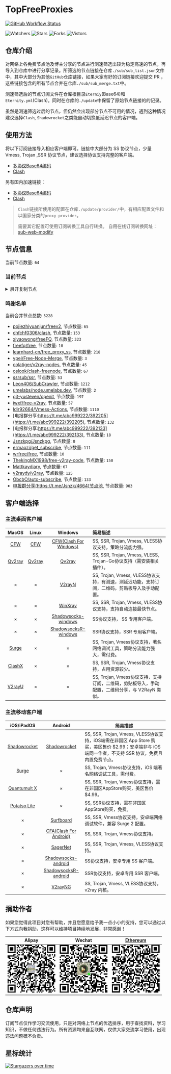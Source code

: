 # TopFreeProxies
[![GitHub Workflow Status](https://img.shields.io/github/workflow/status/alanbobs999/topfreeproxies/sub_merge?label=sub_merge)](https://github.com/alanbobs999/TopFreeProxies/actions/workflows/sub_merge.yml) 

![Watchers](https://img.shields.io/github/watchers/alanbobs999/topfreeproxies) ![Stars](https://img.shields.io/github/stars/alanbobs999/topfreeproxies) ![Forks](https://img.shields.io/github/forks/alanbobs999/topfreeproxies) ![Vistors](https://visitor-badge.laobi.icu/badge?page_id=alanbobs999.topfreeproxies)

## 仓库介绍
对网络上各免费节点池及博主分享的节点进行测速筛选出较为稳定高速的节点，再导入到仓库中进行分享记录。所筛选的节点链接在仓库`./sub/sub_list.json`文件中，其中大部分为其他`GitHub`仓库链接，如果大家有好的订阅链接欢迎提交 PR ，这些链接包含的所有节点合并在仓库`./sub/sub_merge.txt`中。

测速筛选后的节点订阅文件在仓库根目录`Eterniy`(Base64)和`Eternity.yml`(Clash)。同时在仓库的`./update`中保留了原始节点链接的的记录。

虽然是测速筛选过后的节点，但仍然会出现部分节点不可用的情况，遇到这种情况建议选择`Clash`, `Shadowrocket`之类能自动切换低延迟节点的客户端。

## 使用方法
将以下订阅链接导入相应客户端即可。链接中大部分为 SS 协议节点，少量 Vmess, Trojan ,SSR 协议节点，建议选择协议支持完整的客户端。

- [多协议Base64编码](https://raw.githubusercontent.com/alanbobs999/TopFreeProxies/master/Eternity)
- [Clash](https://raw.githubusercontent.com/alanbobs999/TopFreeProxies/master/Eternity.yml)

另有国内加速链接：

- [多协议Base64编码](https://raw.fastgit.org/alanbobs999/TopFreeProxies/master/Eternity)
- [Clash](https://raw.fastgit.org/alanbobs999/TopFreeProxies/master/Eternity.yml)

>`Clash`链接所使用的配置在仓库`./update/provider/`中，有相应配置文件和以国家分类的`proxy-provider`。
>
>需要其它配置可使用订阅转换工具自行转换。
>自用在线订阅转换网址：[sub-web-modify](https://sub.v1.mk/)

## 节点信息
当前节点数量: `64`
### 当前节点
<details>
  <summary>展开复制节点</summary>

    vmess://ewogICJ2IjogMiwKICAicHMiOiAi8J+HpvCfh7ZDSC0xNTIuNjcuNzkuNjUtMDAiLAogICJhZGQiOiAic3cub3JhY2xldXNhLm1sIiwKICAicG9ydCI6IDIwNTMsCiAgImlkIjogIjBiOTdhOWIxLWE2NzEtNGIzMi1hMDJlLTE3ODUwYTQ2NmZkYyIsCiAgImFpZCI6IDAsCiAgInNjeSI6ICJhdXRvIiwKICAibmV0IjogIndzIiwKICAidHlwZSI6IG51bGwsCiAgImhvc3QiOiAic3cub3JhY2xldXNhLm1sIiwKICAicGF0aCI6ICIvIiwKICAidGxzIjogZmFsc2UsCiAgInNuaSI6ICIiCn0=
    vmess://ewogICJ2IjogMiwKICAicHMiOiAi8J+PgVJFTEFZLTE3Mi42Ny4xODQuMjMtMDEiLAogICJhZGQiOiAidmlyMi5vcmFjbGV1c2EubWwiLAogICJwb3J0IjogMjA1MywKICAiaWQiOiAiMGI5N2E5YjEtYTY3MS00YjMyLWEwMmUtMTc4NTBhNDY2ZmRjIiwKICAiYWlkIjogMCwKICAic2N5IjogImF1dG8iLAogICJuZXQiOiAid3MiLAogICJ0eXBlIjogbnVsbCwKICAiaG9zdCI6ICJ2aXIyLm9yYWNsZXVzYS5tbCIsCiAgInBhdGgiOiAiLyIsCiAgInRscyI6IGZhbHNlLAogICJzbmkiOiAiIgp9
    vmess://ewogICJ2IjogMiwKICAicHMiOiAi8J+PgVJFTEFZLTEwNC4yMS4yMy42NS0wMiIsCiAgImFkZCI6ICJnb25neWlqcDIueWlnZXdlaXpodWFuZy5jb20iLAogICJwb3J0IjogMjA5NiwKICAiaWQiOiAiYTk0NDQ2ZTMtYmU5Yy00MjQwLTliZGYtOWI4ODE1NWE3ZWI0IiwKICAiYWlkIjogMCwKICAic2N5IjogImF1dG8iLAogICJuZXQiOiAid3MiLAogICJ0eXBlIjogbnVsbCwKICAiaG9zdCI6ICJnb25neWlqcDIueWlnZXdlaXpodWFuZy5jb20iLAogICJwYXRoIjogIi8iLAogICJ0bHMiOiBmYWxzZSwKICAic25pIjogIiIKfQ==
    vmess://ewogICJ2IjogMiwKICAicHMiOiAi8J+HuvCfh7hVUy0yMDkuOTQuNTYuMTUyLTAzIiwKICAiYWRkIjogIjIwOS45NC41Ni4xNTIiLAogICJwb3J0IjogNDQzLAogICJpZCI6ICIzMDMzZTE1Ny1mZGMzLTQ3YzAtYWUzMi1mYzRmZTY1ZmM2NGQiLAogICJhaWQiOiAwLAogICJzY3kiOiAiYXV0byIsCiAgIm5ldCI6ICJ3cyIsCiAgInR5cGUiOiBudWxsLAogICJob3N0IjogIjIwOS45NC41Ni4xNTIiLAogICJwYXRoIjogIi85YXBRYWJ5ZzlsZSIsCiAgInRscyI6IGZhbHNlLAogICJzbmkiOiAiIgp9
    vmess://ewogICJ2IjogMiwKICAicHMiOiAi8J+HufCfh7xUVy0xMTEuMjUwLjE5MC4xMTMtMDQiLAogICJhZGQiOiAidHcxLm5vZHJvcC5iaWtlIiwKICAicG9ydCI6IDgwLAogICJpZCI6ICIzZWZhM2I2ZS01NzFlLTQ5MmQtYmEzYS02NjY2M2Q1MzZlODYiLAogICJhaWQiOiAwLAogICJzY3kiOiAiYXV0byIsCiAgIm5ldCI6ICJ3cyIsCiAgInR5cGUiOiBudWxsLAogICJob3N0IjogInR3MS5ub2Ryb3AuYmlrZSIsCiAgInBhdGgiOiAiLyIsCiAgInRscyI6IGZhbHNlLAogICJzbmkiOiAiIgp9
    ss://YWVzLTI1Ni1nY206a0RXdlhZWm9UQmNHa0M0QDM4Ljg2LjEzNS4zNjo4ODgy#%F0%9F%87%BA%F0%9F%87%B8US-38.86.135.36-05
    ss://YWVzLTI1Ni1nY206ZTRGQ1dyZ3BramkzUVlAMTcyLjk5LjE5MC45Mjo5MTAy#%F0%9F%87%AC%F0%9F%87%A7GB-172.99.190.92-06
    ss://YWVzLTI1Ni1nY206WEtGS2wyclVMaklwNzRAMTM0LjE5NS4xOTYuNjg6ODAwOA==#%F0%9F%87%A8%F0%9F%87%A6CA-134.195.196.68-07
    ss://YWVzLTI1Ni1nY206S2l4THZLendqZWtHMDBybUAxMzQuMTk1LjE5Ni42ODo1NTAw#%F0%9F%87%A8%F0%9F%87%A6CA-134.195.196.68-08
    ss://YWVzLTI1Ni1nY206ZTRGQ1dyZ3BramkzUVlAMTM0LjE5NS4xOTYuMzo5MTAy#%F0%9F%87%A8%F0%9F%87%A6CA-134.195.196.3-09
    ss://YWVzLTI1Ni1nY206UmV4bkJnVTdFVjVBRHhHQDE3Mi45OS4xOTAuOTI6NzAwMg==#%F0%9F%87%AC%F0%9F%87%A7GB-172.99.190.92-10
    ss://cmM0LW1kNTpwYXNzaW5mbzEyM0AxMTcuMjguMjQzLjIyMDo4MjIz#%F0%9F%87%AD%F0%9F%87%B0HK-117.28.243.220-11
    trojan://1b693eb3-3241-362a-9001-5b503789cfbe@183.240.132.27:21223?allowInsecure=1#%F0%9F%87%AD%F0%9F%87%B0HK-183.240.132.27-12
    trojan://1b693eb3-3241-362a-9001-5b503789cfbe@183.240.132.27:20227?allowInsecure=1#%F0%9F%87%AD%F0%9F%87%B0HK-183.240.132.27-13
    trojan://22e7ebb2dc8ab524@106.75.233.91:3389?allowInsecure=1#%F0%9F%87%AD%F0%9F%87%B0HK-106.75.233.91-14
    trojan://cd39f62aed7b90f6@60.249.3.231:3389?allowInsecure=1#%F0%9F%87%B9%F0%9F%87%BCTW-60.249.3.231-15
    trojan://cd39f62aed7b90f6@60.249.3.125:3389?allowInsecure=1#%F0%9F%87%B9%F0%9F%87%BCTW-60.249.3.125-16
    trojan://1b693eb3-3241-362a-9001-5b503789cfbe@g6.gs1024.com:61232?allowInsecure=1#%F0%9F%87%AD%F0%9F%87%B0HK-101.67.8.178-17
    trojan://cd39f62aed7b90f6@106.75.233.91:3389?allowInsecure=1#%F0%9F%87%AD%F0%9F%87%B0HK-106.75.233.91-18
    trojan://cd39f62aed7b90f6@20.89.238.230:3389?allowInsecure=1#%F0%9F%87%AF%F0%9F%87%B5JP-20.89.238.230-19
    trojan://22e7ebb2dc8ab524@116.129.253.191:3389?allowInsecure=1#%F0%9F%87%AD%F0%9F%87%B0HK-116.129.253.191-20
    trojan://cd39f62aed7b90f6@106.75.154.24:3389?allowInsecure=1#%F0%9F%87%AD%F0%9F%87%B0HK-106.75.154.24-21
    trojan://22e7ebb2dc8ab524@120.232.192.115:3389?allowInsecure=1#%F0%9F%87%AD%F0%9F%87%B0HK-120.232.192.115-22
    trojan://1b693eb3-3241-362a-9001-5b503789cfbe@iplc.gs1024.com:20227?allowInsecure=1#%F0%9F%87%AD%F0%9F%87%B0HK-183.240.132.27-23
    trojan://1b693eb3-3241-362a-9001-5b503789cfbe@g3.gs1024.com:21224?allowInsecure=1#%F0%9F%87%AD%F0%9F%87%B0HK-183.240.132.27-24
    trojan://22e7ebb2dc8ab524@20.89.238.230:3389?allowInsecure=1#%F0%9F%87%AF%F0%9F%87%B5JP-20.89.238.230-25
    trojan://cd39f62aed7b90f6@123.59.87.29:3389?allowInsecure=1#%F0%9F%87%AD%F0%9F%87%B0HK-123.59.87.29-26
    trojan://22e7ebb2dc8ab524@60.249.3.231:3389?allowInsecure=1#%F0%9F%87%B9%F0%9F%87%BCTW-60.249.3.231-27
    trojan://22e7ebb2dc8ab524@123.59.87.29:3389?allowInsecure=1#%F0%9F%87%AD%F0%9F%87%B0HK-123.59.87.29-28
    trojan://cd39f62aed7b90f6@117.50.106.86:3389?allowInsecure=1#%F0%9F%87%AD%F0%9F%87%B0HK-117.50.106.86-29
    trojan://1b693eb3-3241-362a-9001-5b503789cfbe@g3.gs1024.com:21225?allowInsecure=1#%F0%9F%87%AD%F0%9F%87%B0HK-183.240.132.27-30
    trojan://22e7ebb2dc8ab524@106.75.154.24:3389?allowInsecure=1#%F0%9F%87%AD%F0%9F%87%B0HK-106.75.154.24-31
    trojan://cd39f62aed7b90f6@123.59.72.193:3389?allowInsecure=1#%F0%9F%87%AD%F0%9F%87%B0HK-123.59.72.193-32
    trojan://cd39f62aed7b90f6@116.129.253.191:3389?allowInsecure=1#%F0%9F%87%AD%F0%9F%87%B0HK-116.129.253.191-33
    trojan://22e7ebb2dc8ab524@60.249.3.125:3389?allowInsecure=1#%F0%9F%87%B9%F0%9F%87%BCTW-60.249.3.125-34
    trojan://22e7ebb2dc8ab524@123.59.72.193:3389?allowInsecure=1#%F0%9F%87%AD%F0%9F%87%B0HK-123.59.72.193-35
    trojan://vIl4ReBJj7@185.218.6.227:443?allowInsecure=1#%F0%9F%87%BA%F0%9F%87%B8US-185.218.6.227-36
    trojan://1b693eb3-3241-362a-9001-5b503789cfbe@183.240.132.27:21227?allowInsecure=1#%F0%9F%87%AD%F0%9F%87%B0HK-183.240.132.27-37
    trojan://1b693eb3-3241-362a-9001-5b503789cfbe@g3.gs1024.com:21227?allowInsecure=1#%F0%9F%87%AD%F0%9F%87%B0HK-183.240.132.27-38
    trojan://22e7ebb2dc8ab524@13.70.31.16:3389?allowInsecure=1#%F0%9F%87%AD%F0%9F%87%B0HK-13.70.31.16-39
    trojan://1b693eb3-3241-362a-9001-5b503789cfbe@101.67.8.178:61232?allowInsecure=1#%F0%9F%87%AD%F0%9F%87%B0HK-101.67.8.178-40
    trojan://22e7ebb2dc8ab524@104.208.112.171:3389?allowInsecure=1#%F0%9F%87%AD%F0%9F%87%B0HK-104.208.112.171-41
    trojan://1b693eb3-3241-362a-9001-5b503789cfbe@g9.gs1024.com:61233?allowInsecure=1#%F0%9F%87%AD%F0%9F%87%B0HK-117.185.229.24-42
    trojan://1b693eb3-3241-362a-9001-5b503789cfbe@117.185.229.24:20227?allowInsecure=1#%F0%9F%87%AD%F0%9F%87%B0HK-117.185.229.24-43
    trojan://1b693eb3-3241-362a-9001-5b503789cfbe@117.185.229.24:61233?allowInsecure=1#%F0%9F%87%AD%F0%9F%87%B0HK-117.185.229.24-44
    trojan://1b693eb3-3241-362a-9001-5b503789cfbe@117.185.229.24:21224?allowInsecure=1#%F0%9F%87%AD%F0%9F%87%B0HK-117.185.229.24-45
    trojan://cd39f62aed7b90f6@103.172.116.113:3389?allowInsecure=1#%F0%9F%87%B8%F0%9F%87%ACSG-103.172.116.113-46
    trojan://22e7ebb2dc8ab524@113.31.109.30:3389?allowInsecure=1#%F0%9F%87%AD%F0%9F%87%B0HK-113.31.109.30-47
    trojan://cd39f62aed7b90f6@113.31.109.30:3389?allowInsecure=1#%F0%9F%87%AD%F0%9F%87%B0HK-113.31.109.30-48
    trojan://cd39f62aed7b90f6@5.44.249.43:3389?allowInsecure=1#%F0%9F%87%B8%F0%9F%87%ACSG-5.44.249.43-49
    trojan://cd39f62aed7b90f6@120.132.50.158:3389?allowInsecure=1#%F0%9F%87%AD%F0%9F%87%B0HK-120.132.50.158-50
    trojan://1b693eb3-3241-362a-9001-5b503789cfbe@117.185.229.24:21227?allowInsecure=1#%F0%9F%87%AD%F0%9F%87%B0HK-117.185.229.24-51
    trojan://22e7ebb2dc8ab524@113.31.155.165:3389?allowInsecure=1#%F0%9F%87%AD%F0%9F%87%B0HK-113.31.155.165-52
    trojan://cd39f62aed7b90f6@116.129.253.227:3389?allowInsecure=1#%F0%9F%87%AD%F0%9F%87%B0HK-116.129.253.227-53
    trojan://cd39f62aed7b90f6@116.129.253.134:3389?allowInsecure=1#%F0%9F%87%AD%F0%9F%87%B0HK-116.129.253.134-54
    trojan://4809af3e-b8f2-4f07-9cfb-79d0a7bb1219@s4.upyun.online:12340?allowInsecure=1#%F0%9F%87%AD%F0%9F%87%B0HK-119.188.29.191-55
    trojan://22e7ebb2dc8ab524@116.129.253.134:3389?allowInsecure=1#%F0%9F%87%AD%F0%9F%87%B0HK-116.129.253.134-56
    trojan://22e7ebb2dc8ab524@116.129.253.187:3389?allowInsecure=1#%F0%9F%87%AD%F0%9F%87%B0HK-116.129.253.187-57
    trojan://22e7ebb2dc8ab524@116.129.253.245:3389?allowInsecure=1#%F0%9F%87%AD%F0%9F%87%B0HK-116.129.253.245-58
    trojan://22e7ebb2dc8ab524@116.129.253.201:3389?allowInsecure=1#%F0%9F%87%AD%F0%9F%87%B0HK-116.129.253.201-59
    trojan://22e7ebb2dc8ab524@116.129.253.227:3389?allowInsecure=1#%F0%9F%87%AD%F0%9F%87%B0HK-116.129.253.227-60
    trojan://22e7ebb2dc8ab524@116.129.253.177:3389?allowInsecure=1#%F0%9F%87%AD%F0%9F%87%B0HK-116.129.253.177-61
    trojan://cd39f62aed7b90f6@116.129.253.201:3389?allowInsecure=1#%F0%9F%87%AD%F0%9F%87%B0HK-116.129.253.201-62
    trojan://4809af3e-b8f2-4f07-9cfb-79d0a7bb1219@s2.upyun.online:12340?allowInsecure=1#%F0%9F%87%AD%F0%9F%87%B0HK-119.188.29.191-63
    

</details>

### 鸣谢名单
当前合并节点总数: `5228`
- [pojiezhiyuanjun/freev2](https://github.com/pojiezhiyuanjun/freev2), 节点数量: `65`
- [chfchf0306/clash](https://github.com/chfchf0306/clash), 节点数量: `153`
- [xiyaowong/freeFQ](https://github.com/xiyaowong/freeFQ), 节点数量: `323`
- [freefq/free](https://github.com/freefq/free), 节点数量: `10`
- [learnhard-cn/free_proxy_ss](https://github.com/learnhard-cn/free_proxy_ss), 节点数量: `218`
- [vpei/Free-Node-Merge](https://github.com/vpei/Free-Node-Merge), 节点数量: `3`
- [colatiger/v2ray-nodes](https://github.com/colatiger/v2ray-nodes), 节点数量: `45`
- [oslook/clash-freenode](https://github.com/oslook/clash-freenode), 节点数量: `67`
- [ssrsub/ssr](https://github.com/ssrsub/ssr), 节点数量: `53`
- [Leon406/SubCrawler](https://github.com/Leon406/SubCrawler), 节点数量: `1212`
- [umelabs/node.umelabs.dev](https://github.com/umelabs/node.umelabs.dev), 节点数量: `2`
- [git-yusteven/openit](https://github.com/git-yusteven/openit), 节点数量: `197`
- [iwxf/free-v2ray](https://github.com/iwxf/free-v2ray), 节点数量: `57`
- [ldir92664/Vmess-Actions](https://github.com/ldir92664/Vmess-Actions), 节点数量: `1110`
- [电报群分享:https://t.me/abc999222/392205](https://t.me/abc999222/392205), 节点数量: `132`
- [电报群分享:https://t.me/abc999222/392133](https://t.me/abc999222/392133), 节点数量: `18`
- [Jsnzkpg/Jsnzkpg](https://github.com/Jsnzkpg/Jsnzkpg), 节点数量: `0`
- [ermaozi/get_subscribe](https://github.com/ermaozi/get_subscribe), 节点数量: `111`
- [wrfree/free](https://github.com/wrfree/free), 节点数量: `10`
- [ThekingMX1998/free-v2ray-code](https://github.com/ThekingMX1998/free-v2ray-code), 节点数量: `150`
- [Mattkaydiary](https://www.mattkaydiary.com), 节点数量: `67`
- [v2raydy/v2ray](https://github.com/v2raydy/v2ray), 节点数量: `125`
- [ObcbO/auto-subscribe](https://github.com/ObcbO/auto-subscribe), 节点数量: `133`
- [电报群分享(https://t.me/Jsnzk/4664)节点池](https://pool.jinxnet.xyz), 节点数量: `903`

## 客户端选择
### 主流桌面客户端
|                            MacOS                             |                            Linux                             |                           Windows                            | 简易描述                                           |
| :----------------------------------------------------------: | :----------------------------------------------------------: | :----------------------------------------------------------: | :------------------------------------------------- |
| [CFW](https://github.com/Fndroid/clash_for_windows_pkg/releases) | [CFW](https://github.com/Fndroid/clash_for_windows_pkg/releases) | [CFW(Clash For Windows)](https://github.com/Fndroid/clash_for_windows_pkg/releases) | SS, SSR, Trojan, Vmess, VLESS协议支持，策略分流能力强。            |
|     [Qv2ray](https://github.com/Qv2ray/Qv2ray/releases)      |     [Qv2ray](https://github.com/Qv2ray/Qv2ray/releases)      |     [Qv2ray](https://github.com/Qv2ray/Qv2ray/releases)      | SS, SSR, Trojan, Vmess, VLESS, Trojan-Go协议支持（需安装相关插件）。 |
|                              ×                               |                              ×                               |      [V2rayN](https://github.com/2dust/v2rayN/releases)      | SS, Trojan, Vmess, VLESS协议支持，有测速，测延迟功能，支持订阅，二维码，剪贴板导入及手动配置。                 |
|                              ×                               |                              ×                               |    [WinXray](https://github.com/TheMRLL/winxray/releases)    | SS, SSR, Trojan, Vmess, VLESS协议支持，支持自动连接最快节点。            |
|                              ×                               |                              ×                               | [Shadowsocks-windows](https://github.com/shadowsocks/shadowsocks-windows/releases) | SS协议支持， SS 专用客户端。                                       |
|                              ×                               |                              ×                               | [ShadowsocksR-windows](https://github.com/HMBSbige/ShadowsocksR-Windows/releases) | SSR协议支持，SSR 专用客户端。                                      |
|                [Surge](https://nssurge.com/)                 |                              ×                               |                              ×                               | SS, Trojan, Vmess协议支持，著名网络调试工具，策略分流能力强大，需付费。                        |
|   [ClashX](https://github.com/yichengchen/clashX/releases)   |                              ×                               |                              ×                               | SS, SSR, Trojan, Vmess协议支持，占用资源较少。                   |
|      [V2rayU](https://github.com/yanue/V2rayU/releases)      |                              ×                               |                              ×                               | SS, Trojan, Vmess协议支持，支持订阅，二维码，剪贴板导入，手动配置，二维码分享，与 V2RayN 类似。                        |

### 主流移动客户端
|                          iOS/iPadOS                          |                           Android                            | 简易描述                                                     |
| :----------------------------------------------------------: | :----------------------------------------------------------: | ------------------------------------------------------------ |
| [Shadowrocket](https://apps.apple.com/us/app/shadowrocket/id932747118) | [Shadowrocket](https://play.google.com/store/apps/details?id=com.v2cross.proxy) | SS, SSR, Trojan, Vmess, VLESS协议支持，iOS端需在非国区 App Store 购买，美区售价 $2.99；安卓端非与 iOS 端同一作者，不支持 SSR 协议，免费且内置免费节点。 |
|                [Surge](https://nssurge.com/)                 |                              ×                               | SS, Trojan, Vmess协议支持，iOS 端著名网络调试工具，需付费。                                  |
| [Quantumult X](https://apps.apple.com/us/app/quantumult-x/id1443988620) |                              ×                               | SS, SSR, Trojan, Vmess协议支持，需在非国区AppStore购买，美区售价$4.99。 |
| [Potatso Lite](https://apps.apple.com/us/app/potatso-lite/id1239860606) |                              ×                               | SS, SSR协议支持，需在非国区AppStore购买，免费。              |
|                              ×                               | [Surfboard](https://play.google.com/store/apps/details?id=com.getsurfboard) | SS, SSR, Vmess协议支持，安卓端网络调试软件，兼容 Surge 2 配置。 |
|                              ×                               | [CFA(Clash For Android)](https://github.com/Kr328/ClashForAndroid/releases) | SS, SSR, Trojan, Vmess协议支持。                             |
|                              ×                               |  [SagerNet](https://github.com/SagerNet/SagerNet/releases)   | SS, SSR, Trojan, Vmess, VLESS协议支持。                      |
|                              ×                               | [Shadowsocks-android](https://github.com/shadowsocks/shadowsocks-android/releases) | SS协议支持，安卓专用 SS 客户端。                                                 |
|                              ×                               | [ShadowsocksR-android](https://github.com/HMBSbige/ShadowsocksR-Android/releases) | SSR协议支持，安卓专用 SSR 客户端。                                                |
|                              ×                               |     [V2rayNG](https://github.com/2dust/v2rayNG/releases)     | SS, Trojan, Vmess, VLESS协议支持，v2ray 内核。                           |

## 捐助作者
如果您觉得此项目对您有帮助，并且您愿意给予我一点小小的支持，您可以通过以下方式向我捐助，这样可以维持项目持续地发展，非常感谢！

| Alipay | Wechat | [Ethereum](https://etherscan.io/address/0xa7736a92aca8325c1f57664ee9453d465343eabe) |
| :------: | :------: | :------: | 
| <img width="150" src="./utils/donate/alipay.png"> | <img width="150" src="./utils/donate/wechat.png"> | <img width="150" src="./utils/donate/ethereum.png"> | 

## 仓库声明
订阅节点仅作学习交流使用，只是对网络上节点的优选排序，用于查找资料，学习知识，不做任何违法行为。所有资源均来自互联网，仅供大家交流学习使用，出现违法问题概不负责。

## 星标统计
[![Stargazers over time](https://starchart.cc/alanbobs999/TopFreeProxies.svg)](https://starchart.cc/alanbobs999/TopFreeProxies)

